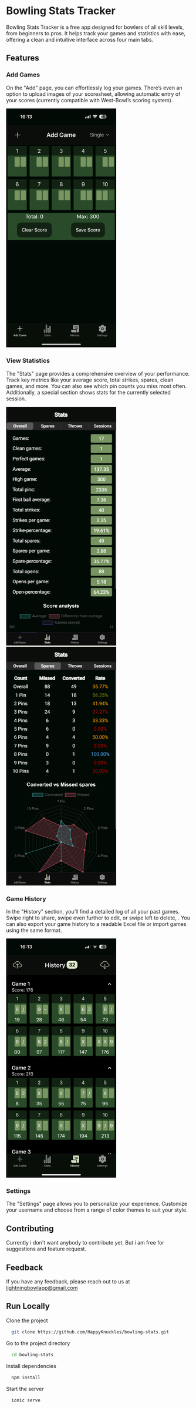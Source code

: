 # Bowling Stats Tracker
Bowling Stats Tracker is a free app designed for bowlers of all skill levels, from beginners to pros. It helps track your games and statistics with ease, offering a clean and intuitive interface across four main tabs.

## Features

### Add Games
On the "Add" page, you can effortlessly log your games. There’s even an option to upload images of your scoresheet, allowing automatic entry of your scores (currently compatible with West-Bowl’s scoring system).

<img src="src/assets/screenshots/start.png" alt="App Screenshot" width="300"/>


### View Statistics
The "Stats" page provides a comprehensive overview of your performance. Track key metrics like your average score, total strikes, spares, clean games, and more. You can also see which pin counts you miss most often. Additionally, a special section shows stats for the currently selected session.

<img src="src/assets/screenshots/stats.png" alt="App Screenshot" width="300"/> <img src="src/assets/screenshots/stats2.png" alt="App Screenshot" width="300"/>


### Game History
In the "History" section, you’ll find a detailed log of all your past games. Swipe right to share, swipe even further to edit, or swipe left to delete, . You can also export your game history to a readable Excel file or import games using the same format.

<img src="src/assets/screenshots/history.png" alt="App Screenshot" width="300"/>


### Settings
The "Settings" page allows you to personalize your experience. Customize your username and choose from a range of color themes to suit your style.


## Contributing

Currently i don't want anybody to contribute  yet. But i am free for suggestions and feature request. 


## Feedback

If you have any feedback, please reach out to us at lightningbowlapp@gmail.com


## Run Locally

Clone the project

```bash
  git clone https://github.com/HappyKnuckles/bowling-stats.git
```

Go to the project directory

```bash
  cd bowling-stats
```

Install dependencies

```bash
  npm install
```

Start the server

```bash
  ionic serve
```

